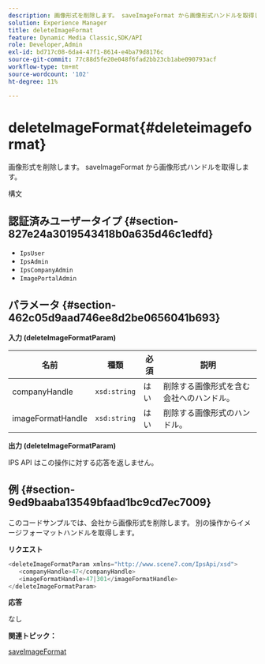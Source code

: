 ```yaml
---
description: 画像形式を削除します。 saveImageFormat から画像形式ハンドルを取得します。
solution: Experience Manager
title: deleteImageFormat
feature: Dynamic Media Classic,SDK/API
role: Developer,Admin
exl-id: bd717c08-6da4-47f1-8614-e4ba79d8176c
source-git-commit: 77c88d5fe20e048f6fad2bb23cb1abe090793acf
workflow-type: tm+mt
source-wordcount: '102'
ht-degree: 11%

---
```


# deleteImageFormat{#deleteimageformat}

画像形式を削除します。 saveImageFormat から画像形式ハンドルを取得します。

構文

## 認証済みユーザータイプ {#section-827e24a3019543418b0a635d46c1edfd}

* `IpsUser`
* `IpsAdmin`
* `IpsCompanyAdmin`
* `ImagePortalAdmin`

## パラメータ {#section-462c05d9aad746ee8d2be0656041b693}

**入力 (deleteImageFormatParam)**

| 名前 | 種類 | 必須 | 説明 |
|---|---|---|---|
| companyHandle | `xsd:string` | はい | 削除する画像形式を含む会社へのハンドル。 |
| imageFormatHandle | `xsd:string` | はい | 削除する画像形式のハンドル。 |

**出力 (deleteImageFormatParam)**

IPS API はこの操作に対する応答を返しません。

## 例 {#section-9ed9baaba13549bfaad1bc9cd7ec7009}

このコードサンプルでは、会社から画像形式を削除します。 別の操作からイメージフォーマットハンドルを取得します。

**リクエスト**

```java
<deleteImageFormatParam xmlns="http://www.scene7.com/IpsApi/xsd">
   <companyHandle>47</companyHandle>
   <imageFormatHandle>47|301</imageFormatHandle>
</deleteImageFormatParam>
```

**応答**

なし

**関連トピック：**

[saveImageFormat](../../../operations/c-operations-intro/c-methods/r-save-image-format.md#reference-d15c27f533ef41e38b54a539a304bd1d)
